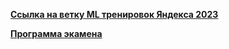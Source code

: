 [**Ссылка на ветку ML тренировок Яндекса 2023**](https://github.com/girafe-ai/ml-course/tree/23f_yandex_ml_trainings)

[**Программа экамена**](https://github.com/girafe-ai/ml-course/blob/22f_basic/approximate_program.pdf)
